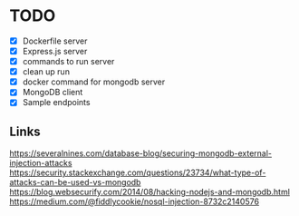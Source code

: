 # TODO

- [x] Dockerfile server
- [x] Express.js server
- [x] commands to run server
- [x] clean up run
- [x] docker command for mongodb server
- [x] MongoDB client
- [x] Sample endpoints

## Links

https://severalnines.com/database-blog/securing-mongodb-external-injection-attacks
https://security.stackexchange.com/questions/23734/what-type-of-attacks-can-be-used-vs-mongodb
https://blog.websecurify.com/2014/08/hacking-nodejs-and-mongodb.html
https://medium.com/@fiddlycookie/nosql-injection-8732c2140576
